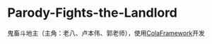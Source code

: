# Parody-Fights-the-Landlord
鬼畜斗地主（主角：老八、卢本伟、郭老师），使用[ColaFramework](https://github.com/XINCGer/ColaFrameWork)开发  
